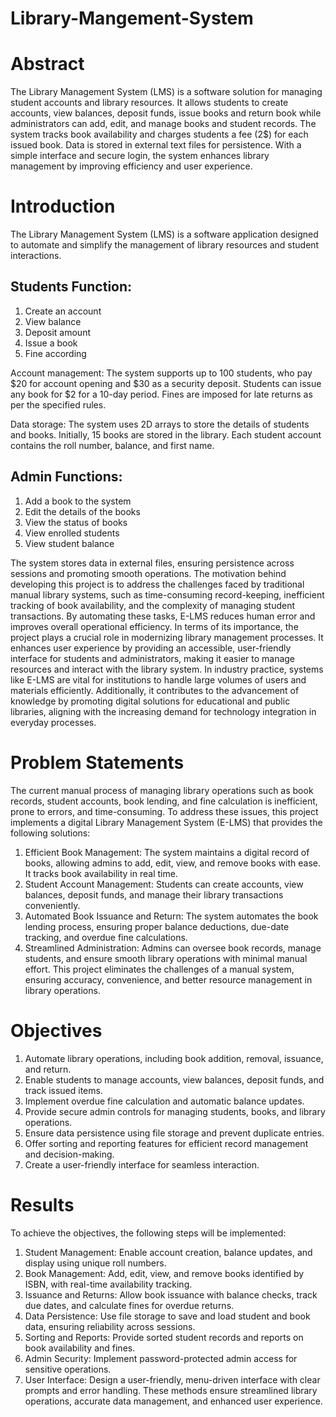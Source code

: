 # Library-Mangement-System
# Abstract
The Library Management System (LMS) is a software solution for managing student accounts and library resources. It allows students to create accounts, view balances, deposit funds, issue books and return book while administrators can add, edit, and manage books and student records. The system tracks book availability and charges students a fee (2$) for each issued book. Data is stored in external text files for persistence. With a simple interface and secure login, the system enhances library management by improving efficiency and user experience.
# Introduction
The Library Management System (LMS) is a software application designed to automate and simplify the management of library resources and student interactions. 
## Students Function:
1. Create an account
2. View balance
3. Deposit amount
4. Issue a book
5. Fine according

Account management: The system supports up to 100 students, who pay $20 for account opening and $30 as a security deposit. Students can issue any book for $2 for a 10-day period. Fines are imposed for late returns as per the specified rules.

Data storage: The system uses 2D arrays to store the details of students and books. Initially, 15 books are stored in the library. Each student account contains the roll number, balance, and first name.
## Admin Functions:
1. Add a book to the system 
2. Edit the details of the books
3. View the status of books
4. View enrolled students
5. View student balance

The system stores data in external files, ensuring persistence across sessions and promoting smooth operations.
The motivation behind developing this project is to address the challenges faced by traditional manual library systems, such as time-consuming record-keeping, inefficient tracking of book availability, and the complexity of managing student transactions. By automating these tasks, E-LMS reduces human error and improves overall operational efficiency.
In terms of its importance, the project plays a crucial role in modernizing library management processes. It enhances user experience by providing an accessible, user-friendly interface for students and administrators, making it easier to manage resources and interact with the library system. In industry practice, systems like E-LMS are vital for institutions to handle large volumes of users and materials efficiently. Additionally, it contributes to the advancement of knowledge by promoting digital solutions for educational and public libraries, aligning with the increasing demand for technology integration in everyday processes.
# Problem Statements
The current manual process of managing library operations such as book records, student accounts, book lending, and fine calculation is inefficient, prone to errors, and time-consuming. To address these issues, this project implements a digital Library Management System (E-LMS) that provides the following solutions:
1.  Efficient Book Management: The system maintains a digital record of books, allowing admins to add, edit, view, and remove books with ease. It tracks book availability in real time.
2. 	Student Account Management: Students can create accounts, view balances, deposit funds, and manage their library transactions conveniently.
3. 	Automated Book Issuance and Return: The system automates the book lending process, ensuring proper balance deductions, due-date tracking, and overdue fine calculations.
4.  Streamlined Administration: Admins can oversee book records, manage students, and ensure smooth library operations with minimal manual effort.
This project eliminates the challenges of a manual system, ensuring accuracy, convenience, and better resource management in library operations.
# Objectives
1.	Automate library operations, including book addition, removal, issuance, and return.
2.	Enable students to manage accounts, view balances, deposit funds, and track issued items.
3.	Implement overdue fine calculation and automatic balance updates.
4.	Provide secure admin controls for managing students, books, and library operations.
5.	Ensure data persistence using file storage and prevent duplicate entries.
6.	Offer sorting and reporting features for efficient record management and decision-making.
7.	Create a user-friendly interface for seamless interaction.
# Results
To achieve the objectives, the following steps will be implemented:
1.  Student Management: Enable account creation, balance updates, and display using unique roll numbers.
2.  Book Management: Add, edit, view, and remove books identified by ISBN, with real-time availability tracking.
3. 	Issuance and Returns: Allow book issuance with balance checks, track due dates, and calculate fines for overdue returns.
4. 	Data Persistence: Use file storage to save and load student and book data, ensuring reliability across sessions.
5. 	Sorting and Reports: Provide sorted student records and reports on book availability and fines.
6. 	Admin Security: Implement password-protected admin access for sensitive operations.
7.  User Interface: Design a user-friendly, menu-driven interface with clear prompts and error handling.
These methods ensure streamlined library operations, accurate data management, and enhanced user experience.
